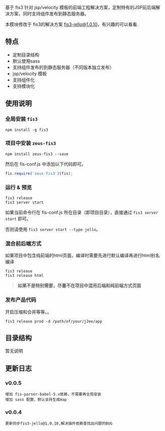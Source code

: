 基于 fis3 针对 jsp/velocity 模板的前端工程解决方案，定制特有的JSP前后端解决方案，同时支持组件发布到静态服务器。

本模块修改于 fis3的解决方案 [fis3-jello@1.0.10](https://github.com/fex-team/fis3-jello "https://github.com/fex-team/fis3-jello")，有兴趣的可以看看.

## 特点

- 定制目录结构
- 默认使用sass
- 支持组件发布的到静态服务器（不同版本独立发布）
- jsp/velocity 模板
- 支持组件化
- 支持模块化


## 使用说明

### 全局安装 `fis3`

	npm install -g fis3

### 项目中安装 `zeus-fis3`

	npm install zeus-fis3 --save


然后在 fis-conf.js 中添加以下代码即可。

```js
fis.require('zeus-fis3')(fis);
```

### 运行 & 预览

	fis3 release
	fis3 server start

如果当前命令行在 fis-conf.js 所在目录（即项目目录），直接通过 `fis3 server start` 即可。

否则请使用 `fis3 server start --type jello`。

### 混合前后端方式
如果项目中包含纯前端的html页面，编译时需要先进行默认编译再进行html别名编译

	fis3 release
	fis3 release html

> **如果不是特别需要，尽量不在项目中混用后端和纯前端方式页面**

### 发布产品代码

开启压缩和合并等等。。

	fis3 release prod -d /path/of/your/j2ee/app

## 目录结构
暂无说明

## 更新日志

### v0.0.5

	增加 fis-parser-babel-5.x依赖，不需要再全局安装
	增加 sass 配置，默认支持生成map

### v0.0.4

	更新同步fis3-jello@1.0.10,解决插件依赖查找出问题的BUG